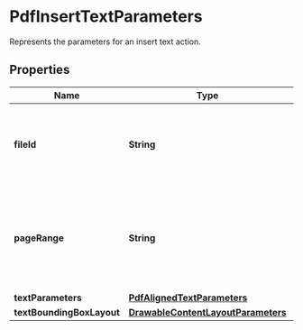 

# PdfInsertTextParameters

Represents the parameters for an insert text action.
## Properties

Name | Type | Description | Notes
------------ | ------------- | ------------- | -------------
**fileId** | **String** | The identifier of the previously uploaded file to be processed. | 
**pageRange** | **String** | Specifies the number of the page, or the range of pages on which the text shall be inserted. | 
**textParameters** | [**PdfAlignedTextParameters**](PdfAlignedTextParameters.md) |  | 
**textBoundingBoxLayout** | [**DrawableContentLayoutParameters**](DrawableContentLayoutParameters.md) |  |  [optional]



